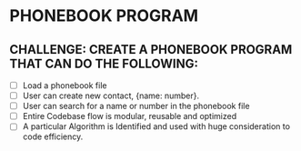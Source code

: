 # PHONEBOOK PROGRAM

## CHALLENGE: CREATE A PHONEBOOK PROGRAM THAT CAN DO THE FOLLOWING:
- [ ] Load a phonebook file
- [ ] User can create new contact, {name: number}.
- [ ] User can search for a name or number in the phonebook file
- [ ] Entire Codebase flow is modular, reusable and optimized
- [ ] A particular Algorithm is Identified and used with huge consideration to code efficiency.